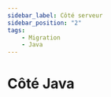 ```yaml
---
sidebar_label: Côté serveur
sidebar_position: "2"
tags: 
    - Migration
    - Java
---
```


# Côté Java

